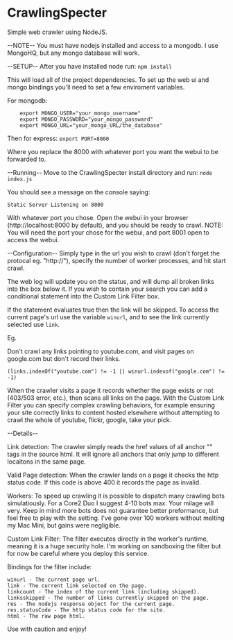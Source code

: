 CrawlingSpecter
===============

Simple web crawler using NodeJS.

--NOTE--
You must have nodejs installed and access to a mongodb.
I use MongoHQ, but any mongo database will work.




--SETUP--
After you have installed node run:
  ```npm install```
  
This will load all of the project dependencies.
To set up the web ui and mongo bindings you'll need to set a few enviroment variables.

For mongodb:
  ```
      export MONGO_USER="your_mongo_username"
      export MONGO_PASSWORD="your_mongo_passward"
      export MONGO_URL="your_mongo_URL/the_database"
  ```

Then for express:
  ```export PORT=8000```
  
  Where you replace the 8000 with whatever port you want the webui to be forwarded to.
  
  
  
  
--Running--
Move to the CrawlingSpecter install directory and run:
  ```node index.js```
  
  You should see a message on the console saying:
  
  ```Static Server Listening on 8000```
  
  With whatever port you chose.
  Open the webui in your browser (http://localhost:8000 by default), and you should be ready to crawl.
  NOTE: You will need the port your chose for the webui, and port 8001 open to access the webui.
  
  
  
  
--Configuration--
Simply type in the url you wish to crawl (don't forget the protocal eg. "http://"),
specify the number of worker processes, and hit start crawl.

The web log will update you on the status, and will dump all broken links into the box below it.
If you wish to contain your search you can add a conditional statement into the Custom Link Filter box.

If the statement evaluates true then the link will be skipped.
To access the current page's url use the variable ```winurl```, and to see the link currently selected use ```link```.

Eg.

Don't crawl any links pointing to youtube.com, and visit pages on google.com but don't record their links.

```(links.indexOf("youtube.com") != -1 || winurl.indexof("google.com") != -1)```

When the crawler visits a page it records whether the page exists or not (403/503 error, etc.), then scans all links on the page. With the Custom Link Filter you can specify complex crawling behaviors, for example ensuring your site correctly links to content hosted elsewhere without attempting to crawl the whole of youtube, flickr, google, take your pick.




--Details--

Link detection:
The crawler simply reads the href values of all anchor "<a>" tags in the source html. It will ignore all anchors that only jump to different locaitons in the same page.

Valid Page detection:
When the crawler lands on a page it checks the http status code. If this code is above 400 it records the page as invalid.

Workers:
To speed up crawling it is possible to dispatch many crawling bots simulatiously. For a Core2 Duo I suggest 4-10 bots max. Your milage will very. Keep in mind more bots does not guarantee better preformance, but feel free to play with the setting. I've gone over 100 workers without melting my Mac Mini, but gains were negligible.

Custom Link Filter:
The filter executes directly in the worker's runtime, meaning it is a huge security hole. I'm working on sandboxing the filter but for now be careful where you deploy this service.

Bindings for the filter include:

    winurl - The current page url.
    link - The current link selected on the page.
    linkcount - The index of the current link (including skipped).
    linksskipped - The number of links currently skipped on the page.
    res - The nodejs response object for the current page.
    res.statusCode - The http status code for the site.
    html - The raw page html.
    
Use with caution and enjoy!
